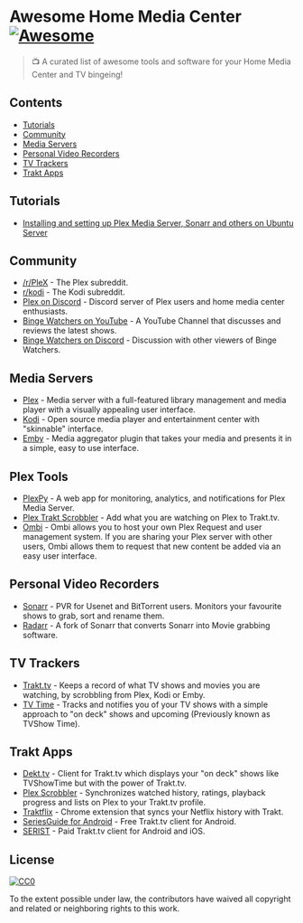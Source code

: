# Awesome Home Media Center [![Awesome](https://cdn.rawgit.com/sindresorhus/awesome/d7305f38d29fed78fa85652e3a63e154dd8e8829/media/badge.svg)](https://github.com/sindresorhus/awesome)
> 📺 A curated list of awesome tools and software for your Home Media Center and TV bingeing!

## Contents

- [Tutorials](#tutorials)
- [Community](#community)
- [Media Servers](#media-servers)
- [Personal Video Recorders](#personal-video-recorders)
- [TV Trackers](#tv-trackers)
- [Trakt Apps](#trakt-apps)

## Tutorials

- [Installing and setting up Plex Media Server, Sonarr and others on Ubuntu Server](https://thisisforsomething.com/guide/guide-to-plex-media-server-on-ubuntu-server-16-04/)

## Community

- [/r/PleX](https://www.reddit.com/r/PleX/) - The Plex subreddit.
- [r/kodi](https://www.reddit.com/r/kodi/) - The Kodi subreddit.
- [Plex on Discord](https://discord.gg/plex#link_discord) - Discord server of Plex users and home media center enthusiasts.
- [Binge Watchers on YouTube](https://www.youtube.com/user/HarnikTalks) - A YouTube Channel that discusses and reviews the latest shows.
- [Binge Watchers on Discord](https://discord.gg/GqqefNy) - Discussion with other viewers of Binge Watchers.

## Media Servers

- [Plex](https://www.plex.tv/) - Media server with a full-featured library management and media player with a visually appealing user interface.
- [Kodi](https://kodi.tv/) - Open source media player and entertainment center with "skinnable" interface.
- [Emby](https://emby.media/) - Media aggregator plugin that takes your media and presents it in a simple, easy to use interface.

## Plex Tools

- [PlexPy](https://github.com/JonnyWong16/plexpy) - A web app for monitoring, analytics, and notifications for Plex Media Server.
- [Plex Trakt Scrobbler](https://github.com/trakt/Plex-Trakt-Scrobbler) - Add what you are watching on Plex to Trakt.tv.
- [Ombi](https://github.com/tidusjar/Ombi) - Ombi allows you to host your own Plex Request and user management system.  If you are sharing your Plex server with other users, Ombi allows them to request that new content be added via an easy user interface.
  
## Personal Video Recorders

- [Sonarr](https://sonarr.tv/) - PVR for Usenet and BitTorrent users. Monitors your favourite shows to grab, sort and rename them.
- [Radarr](http://radarr.video/) - A fork of Sonarr that converts Sonarr into Movie grabbing software.

## TV Trackers

- [Trakt.tv](https://trakt.tv) - Keeps a record of what TV shows and movies you are watching, by scrobbling from Plex, Kodi or Emby.
- [TV Time](https://www.tvtime.com) - Tracks and notifies you of your TV shows with a simple approach to "on deck" shows and upcoming (Previously known as TVShow Time).

## Trakt Apps

- [Dekt.tv](https://dekt.tv) - Client for Trakt.tv which displays your "on deck" shows like TVShowTime but with the power of Trakt.tv.
- [Plex Scrobbler](https://github.com/trakt/Plex-Trakt-Scrobbler) - Synchronizes watched history, ratings, playback progress and lists on Plex to your Trakt.tv profile.
- [Traktflix](https://tegon.github.io/traktflix/) - Chrome extension that syncs your Netflix history with Trakt.
- [SeriesGuide for Android](https://seriesgui.de/) - Free Trakt.tv client for Android.
- [SERIST](http://seristapp.com/) - Paid Trakt.tv client for Android and iOS.

## License

[![CC0](http://mirrors.creativecommons.org/presskit/buttons/88x31/svg/cc-zero.svg)](https://creativecommons.org/publicdomain/zero/1.0/)

To the extent possible under law, the contributors have waived all copyright and related or neighboring rights to this work.
